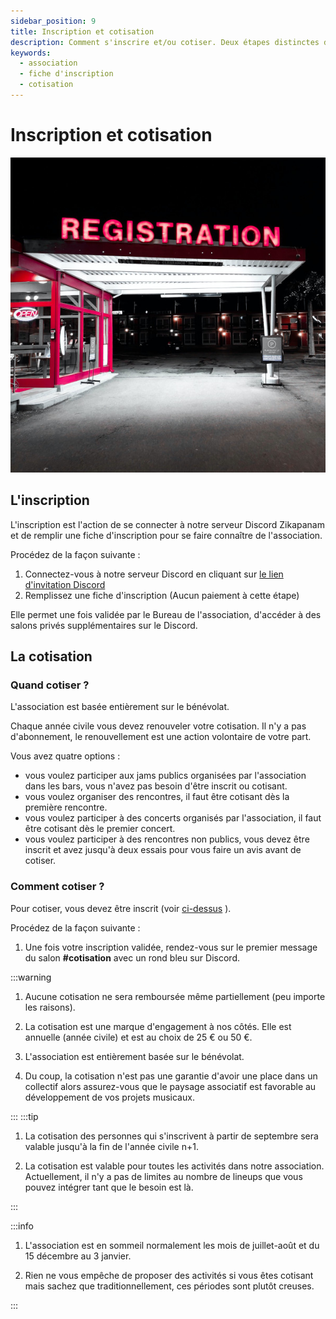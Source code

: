 ```yaml
---
sidebar_position: 9
title: Inscription et cotisation
description: Comment s'inscrire et/ou cotiser. Deux étapes distinctes de l'engagement dans notre association.
keywords:
  - association
  - fiche d'inscription
  - cotisation
---
```

# Inscription et cotisation

![Registration](/img/registration-phil-desforges-L0K-87Ybwio-unsplash.jpg)

## L'inscription

L'inscription est l'action de se connecter à notre serveur Discord Zikapanam et de remplir une fiche d'inscription pour se faire connaître de l'association.

Procédez de la façon suivante :
1. Connectez-vous à notre serveur Discord en cliquant sur [le lien d'invitation Discord](https://www.blog.zikapanam.fr/invitation-discord)
2. Remplissez une fiche d'inscription (Aucun paiement à cette étape)

Elle permet une fois validée par le Bureau de l'association, d'accéder à des salons privés supplémentaires sur le Discord.

## La cotisation


### Quand cotiser ?

L'association est basée entièrement sur le bénévolat. 

Chaque année civile vous devez renouveler votre cotisation. Il n'y a pas d'abonnement, le renouvellement est une action volontaire de votre part.

Vous avez quatre options :

- vous voulez participer aux jams publics organisées par l'association dans les bars, vous n'avez pas besoin d'être inscrit ou cotisant.
- vous voulez organiser des rencontres, il faut être cotisant dès la première rencontre.
- vous voulez participer à des concerts organisés par l'association, il faut être cotisant dès le premier concert.
- vous voulez participer à des rencontres non publics, vous devez être inscrit et avez jusqu'à deux essais pour vous faire un avis avant de cotiser.

### Comment cotiser ?

Pour cotiser, vous devez être inscrit (voir [ci-dessus](/docs/devenir-cotisant#linscription) ).

Procédez de la façon suivante :
1. Une fois votre inscription validée, rendez-vous sur le premier message du salon **#cotisation** avec un rond bleu sur Discord.

:::warning

1. Aucune cotisation ne sera remboursée même partiellement (peu importe les raisons).

2. La cotisation est une marque d'engagement à nos côtés. Elle est annuelle (année civile) et est au choix de 25 € ou 50 €.

3. L'association est entièrement basée sur le bénévolat.

4. Du coup, la cotisation n'est pas une garantie d'avoir une place dans un collectif alors assurez-vous que le paysage associatif est favorable au développement de vos projets musicaux.

:::
:::tip

1. La cotisation des personnes qui s'inscrivent à partir de septembre sera valable jusqu'à la fin de l'année civile n+1. 

2. La cotisation est valable pour toutes les activités dans notre association. Actuellement, il n'y a pas de limites au nombre de lineups que vous pouvez intégrer tant que le besoin est là.

:::


:::info

1. L'association est en sommeil normalement les mois de juillet-août et du 15 décembre au 3 janvier.

2. Rien ne vous empêche de proposer des activités si vous êtes cotisant mais sachez que traditionnellement, ces périodes sont plutôt creuses. 

:::
